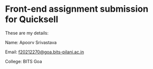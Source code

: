 # Front-end assignment submission for Quicksell

These are my details:

Name: Apoorv Srivastava

Email: f20212270@goa.bits-pilani.ac.in

College: BITS Goa

